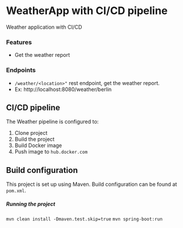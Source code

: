 # WeatherApp with CI/CD pipeline

Weather application with CI/CD

### Features

 - Get the weather report

 
### Endpoints

 - `/weather/<location>"` rest endpoint, get the weather report.
 -  Ex: http://localhost:8080/weather/berlin


## CI/CD pipeline 

The Weather pipeline is configured to:

  1. Clone project
  2. Build the project
  3. Build Docker image
  4. Push image to `hub.docker.com`


## Build configuration

This project is set up using Maven. Build configuration can be found at `pom.xml`.

##### Running the project
 
  `mvn clean install -Dmaven.test.skip=true`
 `mvn spring-boot:run`
